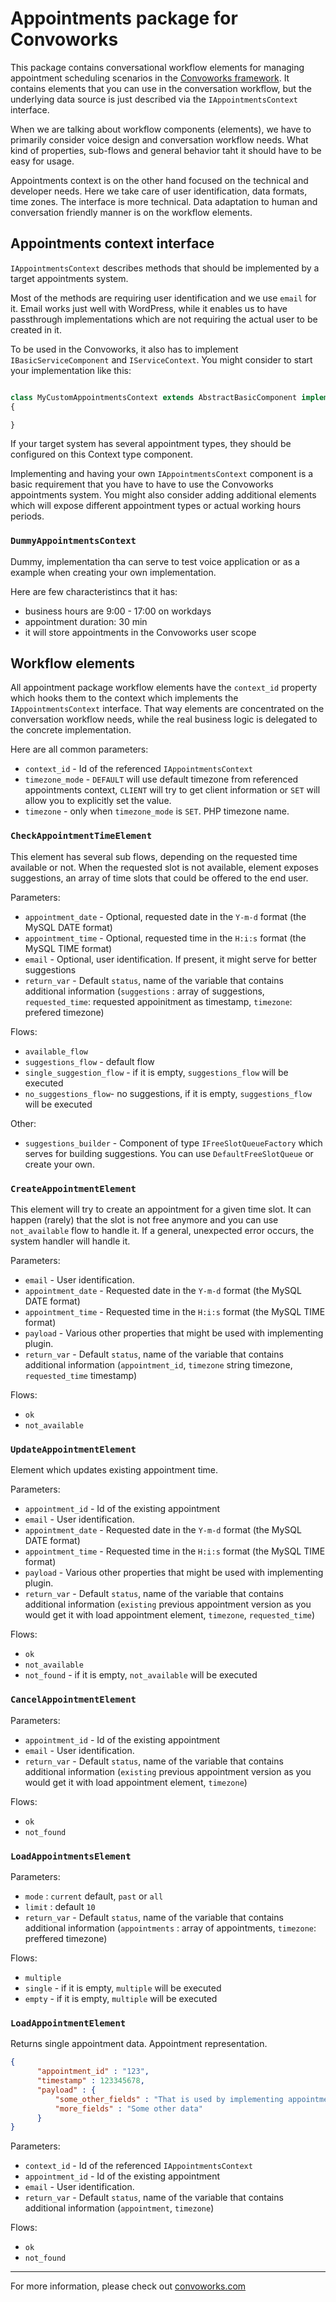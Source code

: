 # Appointments package for Convoworks


This package contains conversational workflow elements for managing appointment scheduling scenarios in the [Convoworks framework](https://github.com/zef-dev/convoworks-core). It contains elements that you can use in the conversation workflow, but the underlying data source is just described via the `IAppointmentsContext` interface.

When we are talking about workflow components (elements), we have to primarily consider voice design and conversation workflow needs. What kind of properties, sub-flows and general behavior taht it should have to be easy for usage.

Appointments context is on the other hand focused on the technical and developer needs. Here we take care of user identification, data formats, time zones. The interface is more technical. Data adaptation to human and conversation friendly manner is on the workflow elements.


## Appointments context interface

`IAppointmentsContext` describes methods that should be implemented by a target appointments system. 

Most of the methods are requiring user identification and we use `email` for it. Email works just well with WordPress, while it enables us to have passthrough implementations which are not requiring the actual user to be created in it.

To be used in the Convoworks, it also has to implement `IBasicServiceComponent` and `IServiceContext`. You might consider to start your implementation like this:
```php

class MyCustomAppointmentsContext extends AbstractBasicComponent implements IAppointmentsContext, IServiceContext
{

}
```

If your target system has several appointment types, they should be configured on this Context type component. 


Implementing and having your own `IAppointmentsContext` component is a basic requirement that you have to have to use the Convoworks appointments system.
You might also consider adding additional elements which will expose different appointment types or actual working hours periods.

### `DummyAppointmentsContext`

Dummy, implementation tha can serve to test voice application or as a example when creating your own implementation.

Here are few characteristincs that it has:

* business hours are 9:00 - 17:00 on workdays
* appointment duration: 30 min
* it will store appointments in the Convoworks user scope


## Workflow elements

All appointment package workflow elements have the `context_id` property which hooks them to the context which implements the `IAppointmentsContext` interface. That way elements are concentrated on the conversation workflow needs, while the real business logic is delegated to the concrete implementation.

Here are all common parameters:

* `context_id` - Id of the referenced `IAppointmentsContext`
* `timezone_mode` - `DEFAULT` will use default timezone from referenced appointments context, `CLIENT` will try to get client information or `SET` will allow you to explicitly set the value.
* `timezone` - only when `timezone_mode` is `SET`. PHP timezone name.


### `CheckAppointmentTimeElement`

This element has several sub flows, depending on the requested time available or not. When the requested slot is not available, element exposes suggestions, an array of time slots that could be offered to the end user. 

Parameters:

* `appointment_date` - Optional, requested date in the `Y-m-d` format (the MySQL DATE format)
* `appointment_time` - Optional, requested time in the `H:i:s` format (the MySQL TIME format)
* `email` - Optional, user identification. If present, it might serve for better suggestions
* `return_var` - Default `status`, name of the variable that contains additional information (`suggestions` : array of suggestions, `requested_time`: requested appoinitment as timestamp, `timezone`: prefered timezone)

Flows:

* `available_flow`
* `suggestions_flow` - default flow
* `single_suggestion_flow` - if it is empty, `suggestions_flow` will be executed
* `no_suggestions_flow`- no suggestions, if it is empty, `suggestions_flow` will be executed

Other:

* `suggestions_builder` - Component of type `IFreeSlotQueueFactory` which serves for building suggestions. You can use `DefaultFreeSlotQueue` or create your own.


### `CreateAppointmentElement`

This element will try to create an appointment for a given time slot. It can happen (rarely) that the slot is not free anymore and you can use `not_available` flow to handle it. If a general, unexpected error occurs, the system handler will handle it.

Parameters:

* `email` - User identification. 
* `appointment_date` - Requested date in the `Y-m-d` format (the MySQL DATE format)
* `appointment_time` - Requested time in the `H:i:s` format (the MySQL TIME format)
* `payload` - Various other properties that might be used with implementing plugin.
* `return_var` - Default `status`, name of the variable that contains additional information (`appointment_id`, `timezone` string timezone, `requested_time` timestamp)

Flows:
* `ok`
* `not_available`

### `UpdateAppointmentElement`

Element which updates existing appointment time. 

Parameters:

* `appointment_id` - Id of the existing appointment
* `email` - User identification. 
* `appointment_date` - Requested date in the `Y-m-d` format (the MySQL DATE format)
* `appointment_time` - Requested time in the `H:i:s` format (the MySQL TIME format)
* `payload` - Various other properties that might be used with implementing plugin.
* `return_var` - Default `status`, name of the variable that contains additional information (`existing` previous appointment version as you would get it with load appointment element, `timezone`, `requested_time`)

Flows:
* `ok`
* `not_available`
* `not_found` - if it is empty, `not_available` will be executed

### `CancelAppointmentElement`

Parameters:

* `appointment_id` - Id of the existing appointment
* `email` - User identification. 
* `return_var` - Default `status`, name of the variable that contains additional information (`existing` previous appointment version as you would get it with load appointment element, `timezone`)

Flows:
* `ok`
* `not_found`

### `LoadAppointmentsElement`

Parameters:

* `mode` : `current` default, `past` or `all`
* `limit` : default `10`
* `return_var` - Default `status`, name of the variable that contains additional information (`appointments` : array of appointments, `timezone`: preffered timezone)

Flows:
* `multiple`
* `single` - if it is empty, `multiple` will be executed
* `empty` - if it is empty, `multiple` will be executed



### `LoadAppointmentElement`

Returns single appointment data.
Appointment representation.

```json
{
      "appointment_id" : "123",
      "timestamp" : 123345678,
      "payload" : {
          "some_other_fields" : "That is used by implementing appointment context & WP plugin",
          "more_fields" : "Some other data"
      }
}
```

Parameters:

* `context_id` - Id of the referenced `IAppointmentsContext`
* `appointment_id` - Id of the existing appointment
* `email` - User identification. 
* `return_var` - Default `status`, name of the variable that contains additional information (`appointment`, `timezone`)

Flows:
* `ok`
* `not_found`




---

For more information, please check out [convoworks.com](https://convoworks.com)
